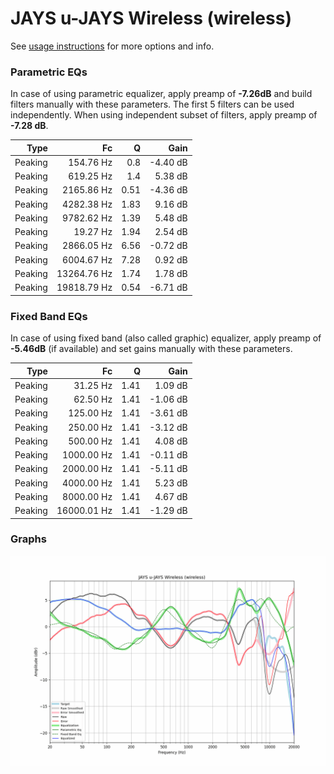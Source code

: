 # JAYS u-JAYS Wireless (wireless)
See [usage instructions](https://github.com/jaakkopasanen/AutoEq#usage) for more options and info.

### Parametric EQs
In case of using parametric equalizer, apply preamp of **-7.26dB** and build filters manually
with these parameters. The first 5 filters can be used independently.
When using independent subset of filters, apply preamp of **-7.28 dB**.

| Type    | Fc          |    Q | Gain     |
|--------:|------------:|-----:|---------:|
| Peaking | 154.76 Hz   | 0.8  | -4.40 dB |
| Peaking | 619.25 Hz   | 1.4  | 5.38 dB  |
| Peaking | 2165.86 Hz  | 0.51 | -4.36 dB |
| Peaking | 4282.38 Hz  | 1.83 | 9.16 dB  |
| Peaking | 9782.62 Hz  | 1.39 | 5.48 dB  |
| Peaking | 19.27 Hz    | 1.94 | 2.54 dB  |
| Peaking | 2866.05 Hz  | 6.56 | -0.72 dB |
| Peaking | 6004.67 Hz  | 7.28 | 0.92 dB  |
| Peaking | 13264.76 Hz | 1.74 | 1.78 dB  |
| Peaking | 19818.79 Hz | 0.54 | -6.71 dB |

### Fixed Band EQs
In case of using fixed band (also called graphic) equalizer, apply preamp of **-5.46dB**
(if available) and set gains manually with these parameters.

| Type    | Fc          |    Q | Gain     |
|--------:|------------:|-----:|---------:|
| Peaking | 31.25 Hz    | 1.41 | 1.09 dB  |
| Peaking | 62.50 Hz    | 1.41 | -1.06 dB |
| Peaking | 125.00 Hz   | 1.41 | -3.61 dB |
| Peaking | 250.00 Hz   | 1.41 | -3.12 dB |
| Peaking | 500.00 Hz   | 1.41 | 4.08 dB  |
| Peaking | 1000.00 Hz  | 1.41 | -0.11 dB |
| Peaking | 2000.00 Hz  | 1.41 | -5.11 dB |
| Peaking | 4000.00 Hz  | 1.41 | 5.23 dB  |
| Peaking | 8000.00 Hz  | 1.41 | 4.67 dB  |
| Peaking | 16000.01 Hz | 1.41 | -1.29 dB |

### Graphs
![](./JAYS%20u-JAYS%20Wireless%20(wireless).png)